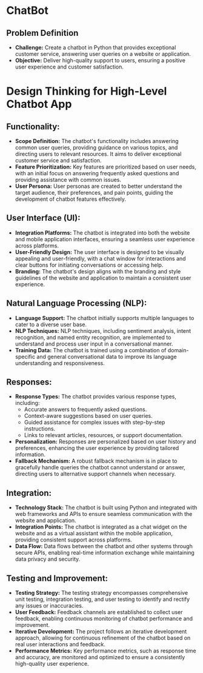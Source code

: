 # ChatBot

## Problem Definition

- **Challenge:** Create a chatbot in Python that provides exceptional customer service, answering user queries on a website or application.
- **Objective:** Deliver high-quality support to users, ensuring a positive user experience and customer satisfaction.


# Design Thinking for High-Level Chatbot App

## Functionality:
- **Scope Definition:** The chatbot's functionality includes answering common user queries, providing guidance on various topics, and directing users to relevant resources. It aims to deliver exceptional customer service and satisfaction.
- **Feature Prioritization:** Key features are prioritized based on user needs, with an initial focus on answering frequently asked questions and providing assistance with common issues.
- **User Persona:** User personas are created to better understand the target audience, their preferences, and pain points, guiding the development of chatbot features effectively.

## User Interface (UI):
- **Integration Platforms:** The chatbot is integrated into both the website and mobile application interfaces, ensuring a seamless user experience across platforms.
- **User-Friendly Design:** The user interface is designed to be visually appealing and user-friendly, with a chat window for interactions and clear buttons for initiating conversations or accessing help.
- **Branding:** The chatbot's design aligns with the branding and style guidelines of the website and application to maintain a consistent user experience.

## Natural Language Processing (NLP):
- **Language Support:** The chatbot initially supports multiple languages to cater to a diverse user base.
- **NLP Techniques:** NLP techniques, including sentiment analysis, intent recognition, and named entity recognition, are implemented to understand and process user input in a conversational manner.
- **Training Data:** The chatbot is trained using a combination of domain-specific and general conversational data to improve its language understanding and responsiveness.

## Responses:
- **Response Types:** The chatbot provides various response types, including:
   - Accurate answers to frequently asked questions.
   - Context-aware suggestions based on user queries.
   - Guided assistance for complex issues with step-by-step instructions.
   - Links to relevant articles, resources, or support documentation.
- **Personalization:** Responses are personalized based on user history and preferences, enhancing the user experience by providing tailored information.
- **Fallback Mechanism:** A robust fallback mechanism is in place to gracefully handle queries the chatbot cannot understand or answer, directing users to alternative support channels when necessary.

## Integration:
- **Technology Stack:** The chatbot is built using Python and integrated with web frameworks and APIs to ensure seamless communication with the website and application.
- **Integration Points:** The chatbot is integrated as a chat widget on the website and as a virtual assistant within the mobile application, providing consistent support across platforms.
- **Data Flow:** Data flows between the chatbot and other systems through secure APIs, enabling real-time information exchange while maintaining data privacy and security.

## Testing and Improvement:
- **Testing Strategy:** The testing strategy encompasses comprehensive unit testing, integration testing, and user testing to identify and rectify any issues or inaccuracies.
- **User Feedback:** Feedback channels are established to collect user feedback, enabling continuous monitoring of chatbot performance and improvement.
- **Iterative Development:** The project follows an iterative development approach, allowing for continuous refinement of the chatbot based on real user interactions and feedback.
- **Performance Metrics:** Key performance metrics, such as response time and accuracy, are monitored and optimized to ensure a consistently high-quality user experience.
